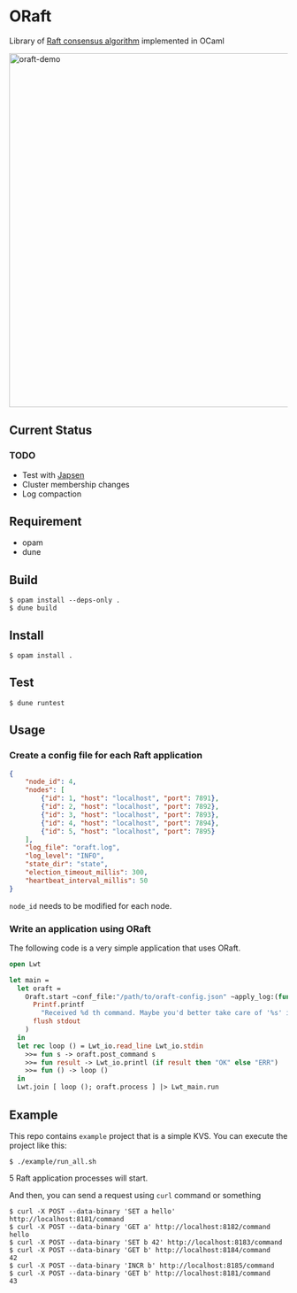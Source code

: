 # ORaft

Library of [Raft consensus algorithm](https://raft.github.io/raft.pdf) implemented in OCaml 

<img src="https://raw.githubusercontent.com/wiki/komamitsu/oraft/images/oraft-demo.gif" alt="oraft-demo" width="640"/>

## Current Status

### TODO

- Test with [Japsen](https://github.com/jepsen-io/jepsen)
- Cluster membership changes
- Log compaction

## Requirement

- opam
- dune

## Build

```
$ opam install --deps-only .
$ dune build
```

## Install

```
$ opam install .
```

## Test


```
$ dune runtest
```

## Usage

### Create a config file for each Raft application

```json
{
    "node_id": 4,
    "nodes": [
        {"id": 1, "host": "localhost", "port": 7891},
        {"id": 2, "host": "localhost", "port": 7892},
        {"id": 3, "host": "localhost", "port": 7893},
        {"id": 4, "host": "localhost", "port": 7894},
        {"id": 5, "host": "localhost", "port": 7895}
    ],
    "log_file": "oraft.log",
    "log_level": "INFO",
    "state_dir": "state",
    "election_timeout_millis": 300,
    "heartbeat_interval_millis": 50
}
```

`node_id` needs to be modified for each node.

### Write an application using ORaft

The following code is a very simple application that uses ORaft.

```ocaml
open Lwt

let main =
  let oraft =
    Oraft.start ~conf_file:"/path/to/oraft-config.json" ~apply_log:(fun i s ->
      Printf.printf
        "Received %d th command. Maybe you'd better take care of '%s' instead of just printing\n" i s;
      flush stdout
    )
  in
  let rec loop () = Lwt_io.read_line Lwt_io.stdin
    >>= fun s -> oraft.post_command s
    >>= fun result -> Lwt_io.printl (if result then "OK" else "ERR")
    >>= fun () -> loop ()
  in
  Lwt.join [ loop (); oraft.process ] |> Lwt_main.run
```

## Example

This repo contains `example` project that is a simple KVS. You can execute the project like this:

```
$ ./example/run_all.sh
```

5 Raft application processes will start.


And then, you can send a request using `curl` command or something

```
$ curl -X POST --data-binary 'SET a hello' http://localhost:8181/command
$ curl -X POST --data-binary 'GET a' http://localhost:8182/command
hello
$ curl -X POST --data-binary 'SET b 42' http://localhost:8183/command
$ curl -X POST --data-binary 'GET b' http://localhost:8184/command
42
$ curl -X POST --data-binary 'INCR b' http://localhost:8185/command
$ curl -X POST --data-binary 'GET b' http://localhost:8181/command
43
```
